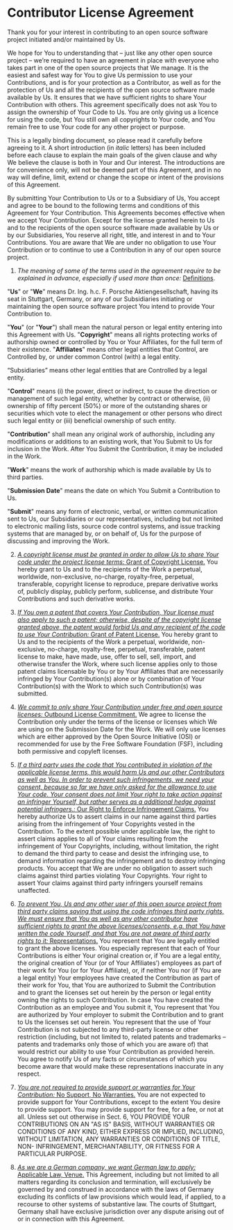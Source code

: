 # Contributor License Agreement

Thank you for your interest in contributing to an open source software project initiated and/or maintained by Us.

We hope for You to understanding that – just like any other open source project – we’re required to have an agreement in place with everyone who takes part in one of the open source projects that We manage. It is the easiest and safest way for You to give Us permission to use your Contributions, and is for your protection as a Contributor, as well as for the protection of Us and all the recipients of the open source software made available by Us. It ensures that we have sufficient rights to share Your Contribution with others. This agreement specifically does not ask You to assign the ownership of Your Code to Us. You are only giving us a licence for using the code, but You still own all copyrights to Your code, and You remain free to use Your code for any other project or purpose.

This is a legally binding document, so please read it carefully before agreeing to it. A short introduction (in _italic_ letters) has been included before each clause to explain the main goals of the given clause and why We believe the clause is both in Your and Our interest. The introductions are for convenience only, will not be deemed part of this Agreement, and in no way will define, limit, extend or change the scope or intent of the provisions of this Agreement.

By submitting Your Contribution to Us or to a Subsidiary of Us, You accept and agree to be bound to the following terms and conditions of this Agreement for Your Contribution. This Agreements becomes effective when we accept Your Contribution. Except for the license granted herein to Us and to the recipients of the open source software made available by Us or by our Subsidiaries, You reserve all right, title, and interest in and to Your Contributions. You are aware that We are under no obligation to use Your Contribution or to continue to use a Contribution in any of our open source project.

1. _The meaning of some of the terms used in the agreement require to be explained in advance, especially if used more than once:_ <u>Definitions</u>.

"**Us**" or "**We**" means Dr. Ing. h.c. F. Porsche Aktiengesellschaft, having its seat in Stuttgart, Germany, or any of our Subsidiaries initiating or maintaining the open source software project You intend to provide Your Contribution to.

"**You**" (or "**Your**") shall mean the natural person or legal entity entering into this Agreement with Us. "**Copyright**" means all rights protecting works of authorship owned or controlled by You or Your Affiliates, for the full term of their existence. "**Affiliates**" means other legal entities that Control, are Controlled by, or under common Control (with) a legal entity.

“Subsidiaries” means other legal entities that are Controlled by a legal entity.

"**Control**" means (i) the power, direct or indirect, to cause the direction or management of such legal entity, whether by contract or otherwise, (ii) ownership of fifty percent (50%) or more of the outstanding shares or securities which vote to elect the management or other persons who direct such legal entity or (iii) beneficial ownership of such entity.

"**Contribution**" shall mean any original work of authorship, including any modifications or additions to an existing work, that You Submit to Us for inclusion in the Work. After You Submit the Contribution, it may be included in the Work.

"**Work**" means the work of authorship which is made available by Us to third parties.

"**Submission Date**" means the date on which You Submit a Contribution to Us.

"**Submit**" means any form of electronic, verbal, or written communication sent to Us, our Subsidiaries or our representatives, including but not limited to electronic mailing lists, source code control systems, and issue tracking systems that are managed by, or on behalf of, Us for the purpose of discussing and improving the Work.

2. <u>_A copyright license must be granted in order to allow Us to share Your code under the project license terms:_ Grant of Copyright License.</u> You hereby grant to Us and to the recipients of the Work a perpetual, worldwide, non-exclusive, no-charge, royalty-free, perpetual, transferable, copyright license to reproduce, prepare derivative works of, publicly display, publicly perform, sublicense, and distribute Your Contributions and such derivative works.

3. <u>_If You own a patent that covers Your Contribution, Your license must also apply to such a patent; otherwise, despite of the copyright license granted above, the patent would forbid Us and any recipient of the code to use Your Contribution:_ Grant of Patent License.</u> You hereby grant to Us and to the recipients of the Work a perpetual, worldwide, non-exclusive, no-charge, royalty-free, perpetual, transferable, patent license to make, have made, use, offer to sell, sell, import, and otherwise transfer the Work, where such license applies only to those patent claims licensable by You or by Your Affiliates that are necessarily infringed by Your Contribution(s) alone or by combination of Your Contribution(s) with the Work to which such Contribution(s) was submitted.

4. <u>_We commit to only share Your Contribution under free and open source licenses:_ Outbound License Commitment.</u> We agree to license the Contribution only under the terms of the license or licenses which We are using on the Submission Date for the Work. We will only use licenses which are either approved by the Open Source Initiative (OSI) or recommended for use by the Free Software Foundation (FSF), including both permissive and copyleft licenses.

5. <u>_If a third party uses the code that You contributed in violation of the applicable license terms, this would harm Us and our other Contributors as well as You. In order to prevent such infringements, we need your consent, because so far we have only asked for the allowance to use Your code. Your consent does not limit Your right to take action against an infringer Yourself, but rather serves as a additional hedge against potential infringers.:_ Our Right to Enforce Infringement Claims.</u> You hereby authorize Us to assert claims in our name against third parties arising from the infringement of Your Copyrights vested in the Contribution. To the extent possible under applicable law, the right to assert claims applies to all of Your claims resulting from the infringement of Your Copyrights, including, without limitation, the right to demand the third party to cease and desist the infringing use, to demand information regarding the infringement and to destroy infringing products. You accept that We are under no obligation to assert such claims against third parties violating Your Copyrights. Your right to assert Your claims against third party infringers yourself remains unaffected.

6. <u>_To prevent You, Us and any other user of this open source project from third party claims saying that using the code infringes third party rights, We must ensure that You as well as any other contributor have sufficient rights to grant the above licenses/consents, e.g. that You have written the code Yourself, and that You are not aware of third party rights to it:_ Representations.</u> You represent that You are legally entitled to grant the above licenses. You especially represent that each of Your Contributions is either Your original creation or, if You are a legal entity, the original creation of Your (or of Your Affiliates’) employees as part of their work for You (or for Your Affiliate), or, if neither You nor (if You are a legal entity) Your employees have created the Contribution as part of their work for You, that You are authorized to Submit the Contribution and to grant the licenses set out herein by the person or legal entity owning the rights to such Contribution. In case You have created the Contribution as an employee and You submit it, You represent that You are authorized by Your employer to submit the Contribution and to grant to Us the licenses set out herein. You represent that the use of Your Contribution is not subjected to any third-party license or other restriction (including, but not limited to, related patents and trademarks – patents and trademarks only those of which you are aware of) that would restrict our ability to use Your Contribution as provided herein. You agree to notify Us of any facts or circumstances of which you become aware that would make these representations inaccurate in any respect.

7. <u>_You are not required to provide support or warranties for Your Contribution:_ No Support, No Warranties.</u> You are not expected to provide support for Your Contributions, except to the extent You desire to provide support. You may provide support for free, for a fee, or not at all. Unless set out otherwise in Sect. 6, YOU PROVIDE YOUR CONTRIBUTIONS ON AN "AS IS" BASIS, WITHOUT WARRANTIES OR CONDITIONS OF ANY KIND, EITHER EXPRESS OR IMPLIED, INCLUDING, WITHOUT LIMITATION, ANY WARRANTIES OR CONDITIONS OF TITLE, NON- INFRINGEMENT, MERCHANTABILITY, OR FITNESS FOR A PARTICULAR PURPOSE.

8. <u>_As we are a German company, we want German law to apply:_ Applicable Law, Venue.</u> This Agreement, including but not limited to all matters regarding its conclusion and termination, will exclusively be governed by and construed in accordance with the laws of Germany excluding its conflicts of law provisions which would lead, if applied, to a recourse to other systems of substantive law. The courts of Stuttgart, Germany shall have exclusive jurisdiction over any dispute arising out of or in connection with this Agreement.
